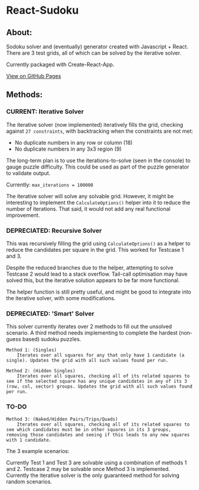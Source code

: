 # React-Sudoku

## About:
Sodoku solver and (eventually) generator created with Javascript + React.
There are 3 test grids, all of which can be solved by the iterative solver.

Currently packaged with Create-React-App.

[View on GitHub Pages](https://mushipeas.github.io/react-sudoku/)

## Methods:

### CURRENT: Iterative Solver
The iterative solver (now implemented) iteratively fills the grid, checking against `27 constraints`, with backtracking when the constraints are not met:

- No duplicate numbers in any row or column (18)
- No duplicate numbers in any 3x3 region (9)

The long-term plan is to use the iterations-to-solve (seen in the console) to gauge puzzle difficulty. This could be used as part of the puzzle generator to validate output.

Currently: `max_iterations = 100000`

The iterative solver will solve any solvable grid. However, it might be interesting to implement the `CalculateOptions()` helper into it to reduce the number of iterations. That said, it would not add any real functional improvement.

### DEPRECIATED: Recursive Solver
This was recursively filling the grid using `CalculateOptions()` as a helper to reduce the candidates per square in the grid. This worked for Testcase 1 and 3.

Despite the reduced branches due to the helper, attempting to solve Testcase 2 would lead to a stack overflow. Tail-call optimisation may have solved this, but the iterative solution appears to be far more functional.

The helper function is still pretty useful, and might be good to integrate into the iterative solver, with some modifications.

### DEPRECIATED: 'Smart' Solver
This solver currently iterates over 2 methods to fill out the unsolved scenario. A third method needs implementing to complete the hardest (non-guess based) sudoku puzzles.

    Method 1: (Singles)
        Iterates over all squares for any that only have 1 candidate (a single). Updates the grid with all such values found per run.

    Method 2: (Hidden Singles)
        Iterates over all squares, checking all of its related squares to see if the selected square has any unique candidates in any of its 3 (row, col, sector) groups. Updates the grid with all such values found per run.

### TO-DO

    Method 3: (Naked/Hidden Pairs/Trips/Quads)
        Iterates over all squares, checking all of its related squares to see which candidates must be in other squares in its 3 groups, removing those candidates and seeing if this leads to any new squares with 1 candidate.

The 3 example scenarios:

Currently Test 1 and Test 3 are solvable using a combination of methods 1 and 2. Testcase 2 may be solvable once Method 3 is implemented. Currently the iterative solver is the only guaranteed method for solving random scenarios.